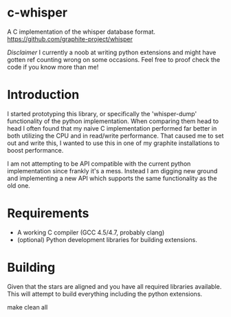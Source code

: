 c-whisper
=========

A C implementation of the whisper database format.
https://github.com/graphite-project/whisper

*Disclaimer*
I currently a noob at writing python extensions and might have gotten ref counting wrong on some occasions.
Feel free to proof check the code if you know more than me!

Introduction
============

I started prototyping this library, or specifically the 'whisper-dump' functionality of the python implementation.
When comparing them head to head I often found that my naive C implementation performed far better in both utilizing the CPU and in read/write performance.
That caused me to set out and write this, I wanted to use this in one of my graphite installations to boost performance.

I am not attempting to be API compatible with the current python implementation since frankly it's a mess.
Instead I am digging new ground and implementing a new API which supports the same functionality as the old one.

Requirements
============

* A working C compiler (GCC 4.5/4.7, probably clang)
* (optional) Python development libraries for building extensions.

Building
========
Given that the stars are aligned and you have all required libraries available.
This will attempt to build everything including the python extensions.

  make clean all
